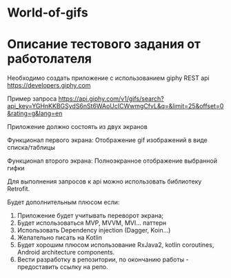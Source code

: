 # World-of-gifs





# Описание тестового задания от работолателя

Необходимо создать приложение с использованием giphy REST api https://developers.giphy.com

Пример запроса https://api.giphy.com/v1/gifs/search?api_key=YGHnKKBGSydS6nSt6WAoUcICWwmgCfvL&q=&limit=25&offset=0&rating=g&lang=en

Приложение должно состоять из двух экранов

Функционал первого экрана:
Отображение gif изображений в виде списка/таблицы



Функционал второго экрана:
Полноэкранное отображение выбранной гифки

Для выполнения запросов к api можно использовать библиотеку Retrofit.

Будет дополнительным плюсом если:

1. Приложение будет учитывать переворот экрана;
2. Будет использоваться  MVP, MVVM, MVI... паттерн
3. Использовать Dependency injection (Dagger, Koin...)
4. Желательно писать на Kotlin
5. Будет хорошим плюсом использование RxJava2, kotlin coroutines, Android architecture components.
6. Вести разработку в репозитории, по окончанию работы - предоставить ссылку на репо.


